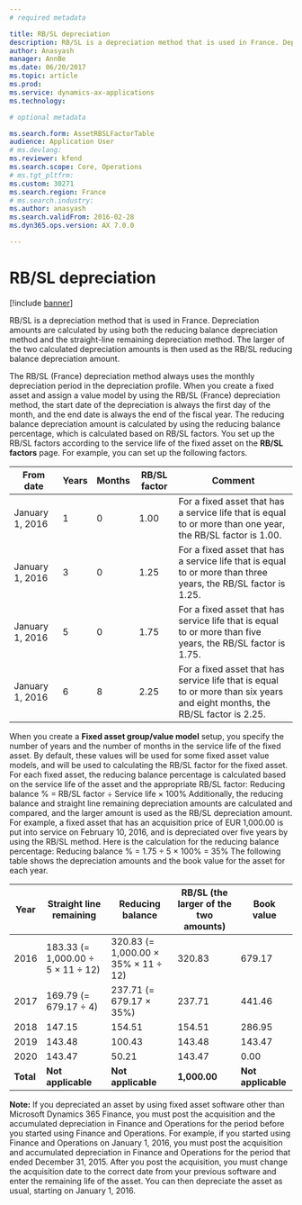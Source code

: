 ```yaml
---
# required metadata

title: RB/SL depreciation
description: RB/SL is a depreciation method that is used in France. Depreciation amounts are calculated by using both the reducing balance depreciation method and the straight-line remaining depreciation method. The larger of the two calculated depreciation amounts is then used as the RB/SL reducing balance depreciation amount.
author: Anasyash
manager: AnnBe
ms.date: 06/20/2017
ms.topic: article
ms.prod: 
ms.service: dynamics-ax-applications
ms.technology: 

# optional metadata

ms.search.form: AssetRBSLFactorTable
audience: Application User
# ms.devlang: 
ms.reviewer: kfend
ms.search.scope: Core, Operations
# ms.tgt_pltfrm: 
ms.custom: 30271
ms.search.region: France
# ms.search.industry: 
ms.author: anasyash
ms.search.validFrom: 2016-02-28
ms.dyn365.ops.version: AX 7.0.0

---
```


# RB/SL depreciation

[!include [banner](../includes/banner.md)]

RB/SL is a depreciation method that is used in France. Depreciation amounts are calculated by using both the reducing balance depreciation method and the straight-line remaining depreciation method. The larger of the two calculated depreciation amounts is then used as the RB/SL reducing balance depreciation amount.

The RB/SL (France) depreciation method always uses the monthly depreciation period in the depreciation profile. When you create a fixed asset and assign a value model by using the RB/SL (France) depreciation method, the start date of the depreciation is always the first day of the month, and the end date is always the end of the fiscal year. The reducing balance depreciation amount is calculated by using the reducing balance percentage, which is calculated based on RB/SL factors. You set up the RB/SL factors according to the service life of the fixed asset on the **RB/SL factors** page. For example, you can set up the following factors.

| From date       | Years | Months | RB/SL factor | Comment                                                                                                                     |
|-----------------|-------|--------|--------------|-----------------------------------------------------------------------------------------------------------------------------|
| January 1, 2016 | 1     | 0      | 1.00         | For a fixed asset that has a service life that is equal to or more than one year, the RB/SL factor is 1.00.                 |
| January 1, 2016 | 3     | 0      | 1.25         | For a fixed asset that has a service life that is equal to or more than three years, the RB/SL factor is 1.25.              |
| January 1, 2016 | 5     | 0      | 1.75         | For a fixed asset that has service life that is equal to or more than five years, the RB/SL factor is 1.75.                 |
| January 1, 2016 | 6     | 8      | 2.25         | For a fixed asset that has service life that is equal to or more than six years and eight months, the RB/SL factor is 2.25. |

When you create a **Fixed asset group/value model** setup, you specify the number of years and the number of months in the service life of the fixed asset. By default, these values will be used for some fixed asset value models, and will be used to calculating the RB/SL factor for the fixed asset. For each fixed asset, the reducing balance percentage is calculated based on the service life of the asset and the appropriate RB/SL factor: Reducing balance % = RB/SL factor ÷ Service life × 100% Additionally, the reducing balance and straight line remaining depreciation amounts are calculated and compared, and the larger amount is used as the RB/SL depreciation amount. For example, a fixed asset that has an acquisition price of EUR 1,000.00 is put into service on February 10, 2016, and is depreciated over five years by using the RB/SL method. Here is the calculation for the reducing balance percentage: Reducing balance % = 1.75 ÷ 5 × 100% = 35% The following table shows the depreciation amounts and the book value for the asset for each year.

| Year      | Straight line remaining           | Reducing balance                    | RB/SL (the larger of the two amounts) | Book value         |
|-----------|-----------------------------------|-------------------------------------|---------------------------------------|--------------------|
| 2016      | 183.33 (= 1,000.00 ÷ 5 × 11 ÷ 12) | 320.83 (= 1,000.00 × 35% × 11 ÷ 12) | 320.83                                | 679.17             |
| 2017      | 169.79 (= 679.17 ÷ 4)             | 237.71 (= 679.17 × 35%)             | 237.71                                | 441.46             |
| 2018      | 147.15                            | 154.51                              | 154.51                                | 286.95             |
| 2019      | 143.48                            | 100.43                              | 143.48                                | 143.47             |
| 2020      | 143.47                            | 50.21                               | 143.47                                | 0.00               |
| **Total** | **Not applicable**                | **Not applicable**                  | **1,000.00**                          | **Not applicable** |

**Note:** If you depreciated an asset by using fixed asset software other than Microsoft Dynamics 365 Finance, you must post the acquisition and the accumulated depreciation in Finance and Operations for the period before you started using Finance and Operations. For example, if you started using Finance and Operations on January 1, 2016, you must post the acquisition and accumulated depreciation in Finance and Operations for the period that ended December 31, 2015. After you post the acquisition, you must change the acquisition date to the correct date from your previous software and enter the remaining life of the asset. You can then depreciate the asset as usual, starting on January 1, 2016.



